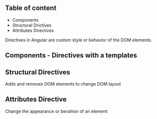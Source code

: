 ## Table of content
* Components
* Structural Drictives
* Attributes Directives

Directives in Angular are custom style or behavior of the DOM elements.

## Components - Directives with a templates

## Structural Directives

Adds and removes DOM elements to change DOM layout

## Attributes Directive

Change the appearance or bevahior of an element
